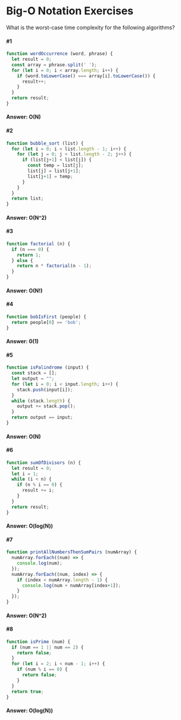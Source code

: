 # Big-O Notation Exercises

What is the worst-case time complexity for the following algorithms?

#### #1

```javascript
function wordOccurrence (word, phrase) {
  let result = 0;
  const array = phrase.split(' ');
  for (let i = 0; i < array.length; i++) {
    if (word.toLowerCase() === array[i].toLowerCase()) {
      result++;
    }
  }
  return result;
}
```
#### Answer: O(N)

#### #2

```javascript
function bubble_sort (list) {
  for (let i = 0; i < list.length - 1; i++) {
    for (let j = 0; j < list.length - 2; j++) {
      if (list[j+1] < list[j]) {
        const temp = list[j];
        list[j] = list[j+1];
        list[j+1] = temp;
      }
    }
  }
  return list;
}
```
#### Answer: O(N^2)

#### #3
```javascript
function factorial (n) {
  if (n === 0) {
    return 1;
  } else {
    return n * factorial(n - 1);
  }
}
```
#### Answer: O(N!)

#### #4

```javascript
function bobIsFirst (people) {
  return people[0] == 'bob';
}
```
#### Answer: 0(1)

#### #5

```javascript
function isPalindrome (input) {
  const stack = [];
  let output = "";
  for (let i = 0; i < input.length; i++) {
    stack.push(input[i]);
  }
  while (stack.length) {
    output += stack.pop();
  }
  return output == input;
}
```
#### Answer: O(N)

#### #6
```javascript
function sumOfDivisors (n) {
  let result = 0;
  let i = 1;
  while (i < n) {
    if (n % i == 0) {
      result += i;
    }
  }
  return result;
}
```
#### Answer: O(log(N))

#### #7
```javascript
function printAllNumbersThenSumPairs (numArray) {
  numArray.forEach((num) => {
    console.log(num);
  });
  numArray.forEach((num, index) => {
    if (index < numArray.length - 1) {
      console.log(num + numArray[index+1]);
    }
  });
}
```
#### Answer: O(N^2)

#### #8
```javascript
function isPrime (num) {
  if (num == 1 || num == 2) {
    return false;
  }
  for (let i = 2; i < num - 1; i++) {
    if (num % i == 0) {
      return false;
    }
  }
  return true;
}
```
#### Answer: O(log(N))
